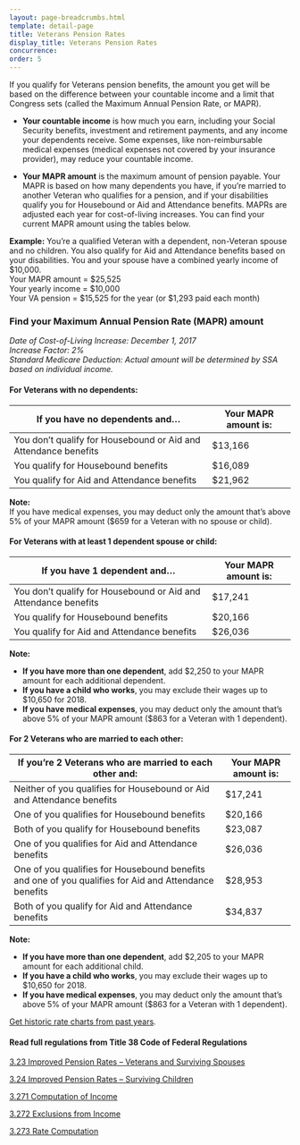 ```yaml
---
layout: page-breadcrumbs.html
template: detail-page
title: Veterans Pension Rates
display_title: Veterans Pension Rates
concurrence: 
order: 5
---
```


<div class="va-introtext">

If you qualify for Veterans pension benefits, the amount you get will be based on the difference between your countable income and a limit that Congress sets (called the Maximum Annual Pension Rate, or MAPR). 

</div>

- **Your countable income** is how much you earn, including your Social Security benefits, investment and retirement payments, and any income your dependents receive. Some expenses, like non-reimbursable medical expenses (medical expenses not covered by your insurance provider), may reduce your countable income.

- **Your MAPR amount** is the maximum amount of pension payable. Your MAPR is based on how many dependents you have, if you’re married to another Veteran who qualifies for a pension, and if your disabilities qualify you for Housebound or Aid and Attendance benefits. MAPRs are adjusted each year for cost-of-living increases. You can find your current MAPR amount using the tables below.

**Example:**
You’re a qualified Veteran with a dependent, non-Veteran spouse and no children. You also qualify for Aid and Attendance benefits based on your disabilities. You and your spouse have a combined yearly income of $10,000.
<br>
Your MAPR amount = $25,525 <br>
Your yearly income = $10,000 <br>
Your VA pension = $15,525 for the year (or $1,293 paid each month)

### Find your Maximum Annual Pension Rate (MAPR) amount

*Date of Cost-of-Living Increase: December 1, 2017* <br>
*Increase Factor: 2%* <br>
*Standard Medicare Deduction: Actual amount will be determined by SSA based on individual income.*

#### For Veterans with no dependents:

| **If you have no dependents and…** | **Your MAPR amount is:** | 
| --- | --- | 
| You don’t qualify for Housebound or Aid and Attendance benefits | $13,166 |
| You qualify for Housebound benefits | $16,089 | 
| You qualify for Aid and Attendance benefits | $21,962 | 

**Note:** <br>
If you have medical expenses, you may deduct only the amount that’s above 5% of your MAPR amount ($659 for a Veteran with no spouse or child).

#### For Veterans with at least 1 dependent spouse or child:

| **If you have 1 dependent and…** | **Your MAPR amount is:** |
| --- | --- | 
| You don’t qualify for Housebound or Aid and Attendance benefits | $17,241 | 
| You qualify for Housebound benefits | $20,166 | 
| You qualify for Aid and Attendance benefits | $26,036 | 

**Note:** 
- **If you have more than one dependent**, add $2,250 to your MAPR amount for each additional dependent. 
- **If you have a child who works**, you may exclude their wages up to $10,650 for 2018.
- **If you have medical expenses**, you may deduct only the amount that’s above 5% of your MAPR amount ($863 for a Veteran with 1 dependent).

#### For 2 Veterans who are married to each other:

| **If you’re 2 Veterans who are married to each other and:** | **Your MAPR amount is:** |
| --- | --- | 
| Neither of you qualifies for Housebound or Aid and Attendance benefits | $17,241 | 
| One of you qualifies for Housebound benefits | $20,166 | 
| Both of you qualify for Housebound benefits | $23,087 | 
| One of you qualifies for Aid and Attendance benefits | $26,036 | 
| One of you qualifies for Housebound benefits and one of you qualifies for Aid and Attendance benefits | $28,953 | 
| Both of you qualify for Aid and Attendance benefits | $34,837 | 

**Note:**
- **If you have more than one dependent**, add $2,205 to your MAPR amount for each additional child. 
- **If you have a child who works**, you may exclude their wages up to $10,650 for 2018.
- **If you have medical expenses**, you may deduct only the amount that’s above 5% of your MAPR amount ($863 for a Veteran with 1 dependent).

[Get historic rate charts from past years](https://www.benefits.va.gov/pension/current_rates_veteran_pen.asp).

#### Read full regulations from Title 38 Code of Federal Regulations

[3.23 Improved Pension Rates – Veterans and Surviving Spouses](https://www.ecfr.gov/cgi-bin/text-idx?SID=ad275643432556b9dda942343fb89296&mc=true&node=pt38.1.3&rgn=div58#se38.1.3_123)

[3.24 Improved Pension Rates – Surviving Children](https://www.ecfr.gov/cgi-bin/text-idx?SID=ad275643432556b9dda942343fb89296&mc=true&node=pt38.1.3&rgn=div58#se38.1.3_124)

[3.271 Computation of Income](https://www.ecfr.gov/cgi-bin/text-idx?SID=ad275643432556b9dda942343fb89296&mc=true&node=pt38.1.3&rgn=div58#se38.1.3_1271)

[3.272 Exclusions from Income](https://www.ecfr.gov/cgi-bin/text-idx?SID=ad275643432556b9dda942343fb89296&mc=true&node=pt38.1.3&rgn=div58#se38.1.3_1272)

[3.273 Rate Computation](https://www.ecfr.gov/cgi-bin/text-idx?SID=ad275643432556b9dda942343fb89296&mc=true&node=pt38.1.3&rgn=div58#se38.1.3_1273) 

